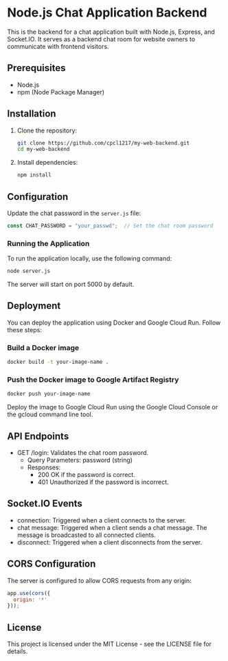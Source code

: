 # Node.js Chat Application Backend

This is the backend for a chat application built with Node.js, Express, and Socket.IO. It serves as a backend chat room for website owners to communicate with frontend visitors.

## Prerequisites

- Node.js
- npm (Node Package Manager)

## Installation

1. Clone the repository:

    ```bash
    git clone https://github.com/cpcl1217/my-web-backend.git
    cd my-web-backend
    ```

2. Install dependencies:

    ```bash
    npm install
    ```

## Configuration

Update the chat password in the `server.js` file:

```javascript
const CHAT_PASSWORD = "your_passwd";  // Set the chat room password
```

### Running the Application

To run the application locally, use the following command:

```bash
node server.js
```

The server will start on port 5000 by default.

## Deployment
You can deploy the application using Docker and Google Cloud Run. Follow these steps:

### Build a Docker image

```bash
docker build -t your-image-name .
```

### Push the Docker image to Google Artifact Registry

```bash
docker push your-image-name
```

Deploy the image to Google Cloud Run using the Google Cloud Console or the gcloud command line tool.

## API Endpoints

- GET /login: Validates the chat room password.
  - Query Parameters: password (string)
  - Responses:
    - 200 OK if the password is correct.
    - 401 Unauthorized if the password is incorrect.

## Socket.IO Events

- connection: Triggered when a client connects to the server.
- chat message: Triggered when a client sends a chat message. The message is broadcasted to all connected clients.
- disconnect: Triggered when a client disconnects from the server.

## CORS Configuration

The server is configured to allow CORS requests from any origin:

```javascript
app.use(cors({
  origin: '*'
}));
```

## License

This project is licensed under the MIT License - see the LICENSE file for details.
